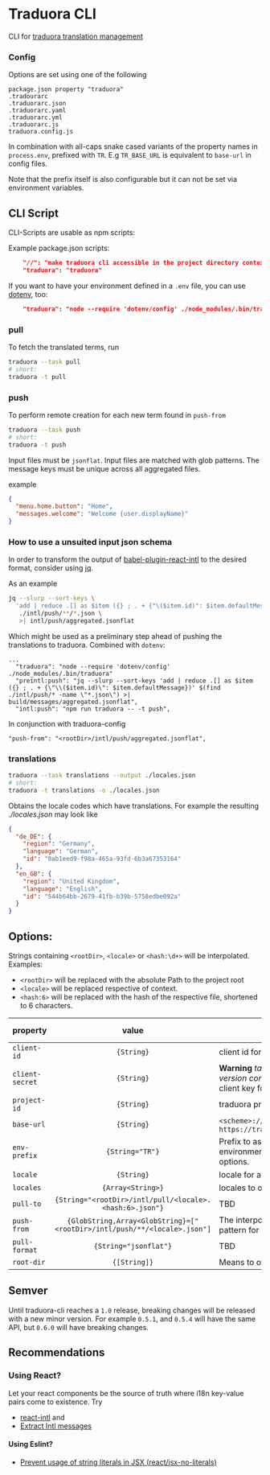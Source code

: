 # Traduora CLI

CLI for [traduora translation management](https://docs.traduora.com)

### Config

Options are set using one of the following

    package.json property "traduora"
    .tradourarc
    .traduorarc.json
    .traduorarc.yaml
    .traduorarc.yml
    .traduorarc.js
    traduora.config.js

In combination with all-caps snake cased variants of the property names in `process.env`,
prefixed with `TR`. E.g `TR_BASE_URL` is equivalent to `base-url` in config files.

Note that the prefix itself is also configurable but it can not be set via environment variables.

## CLI Script

CLI-Scripts are usable as npm scripts:

Example package.json scripts:

```json
    "//": "make traduora cli accessible in the project directory context -> ease of use for build steps",
    "traduora": "traduora"

```

If you want to have your environment defined in a `.env` file, you can use [dotenv](https://github.com/motdotla/dotenv), too:

```json
    "traduora": "node --require 'dotenv/config' ./node_modules/.bin/traduora"
```

### pull

To fetch the translated terms, run

```bash
traduora --task pull
# short:
traduora -t pull
```

### push

To perform remote creation for each new term found in `push-from`

```bash
traduora --task push
# short:
traduora -t push
```

Input files must be `jsonflat`. Input files are matched with glob patterns. The message keys must be unique across all aggregated files.

example

```json
{
  "menu.home.button": "Home",
  "messages.welcome": "Welcome {user.displayName}"
}
```

### <span id="jq-hint">How to use a unsuited input json schema</span>

In order to transform the output of [babel-plugin-react-intl](https://www.npmjs.com/package/babel-plugin-react-intl) to the desired format, consider using [jq](https://stedolan.github.io/jq/).

As an example

```bash
jq --slurp --sort-keys \
  'add | reduce .[] as $item ({} ; . + {"\($item.id)": $item.defaultMessage})' \
   ./intl/push/**/*.json \
   >| intl/push/aggregated.jsonflat
```

Which might be used as a preliminary step ahead of pushing the translations to traduora. Combined with `dotenv`:

```
...
  "traduora": "node --require 'dotenv/config' ./node_modules/.bin/traduora"
  "preintl:push": "jq --slurp --sort-keys 'add | reduce .[] as $item ({} ; . + {\"\\($item.id)\": $item.defaultMessage})' $(find ./intl/push/* -name \"*.json\") >| build/messages/aggregated.jsonflat",
  "intl:push": "npm run traduora -- -t push",
```

In conjunction with traduora-config

```
"push-from": "<rootDir>/intl/push/aggregated.jsonflat",
```

### translations

```bash
traduora --task translations --output ./locales.json
# short:
traduora -t translations -o ./locales.json
```

Obtains the locale codes which have translations. For example the resulting  *./locales.json* may look like

```json
{
  "de_DE": {
    "region": "Germany",
    "language": "German",
    "id": "0ab1eed9-f98a-465a-93fd-6b3a67353164"
  },
  "en_GB": {
    "region": "United Kingdom",
    "language": "English",
    "id": "544b64bb-2679-41fb-b39b-5758edbe092a"
  }
}
```

## Options:

Strings containing `<rootDir>`, `<locale>` or `<hash:\d+>` will be interpolated. Examples:

* `<rootDir>` will be replaced with the absolute Path to the project root
* `<locale>` will be replaced respective of context.
* `<hash:6>` will be replaced with the hash of the respective file, shortened to 6 characters.

| property | value  | | env var (default) |
|----------|:-------------:|:-------------|:---:|
| `client-id` | `{String}` | client id for the client credentials flow | `TR_CIENT_ID` |
| `client-secret`| `{String}` | **Warning** *take care not to expose it in version control* <br> client key for the client credentials flow | `TR_CIENT_SECRET` |
| `project-id` | `{String}` | traduora project ID | `TR_PROJECT_ID` |
| `base-url` | `{String}` | `<scheme>://<host>/<basePath>` – e.g. `https://traduora.example.com/api/v1/` | `TR_BASE_URL` |
| `env-prefix` | `{String="TR"}` | Prefix to assume when interpolating environment variables for config options.  | n/a |
| `locale` | `{String}` | locale for authoring translation terms | n/a |
| `locales` | `{Array<String>}` | locales to obtain from traduora | n/a |
| `pull-to` | `{String="<rootDir>/intl/pull/<locale>.<hash:6>.json"}` | TBD| n/a |
| `push-from` | `{GlobString,Array<GlobString}=["<rootDir>/intl/push/**/<locale>.json"]` | The interpolated Paths are serving as a pattern for [globby](https://www.npmjs.com/package/globby) | n/a |
| `pull-format` | `{String="jsonflat"}` | TBD | n/a |
| `root-dir` | `{[String]}` | Means to override `<rootDir>` | `TR_ROOT_DIR` |

## Semver

Until traduora-cli reaches a `1.0` release, breaking changes will be released with a new minor version. For example `0.5.1`, and `0.5.4` will have the same API, but `0.6.0` will have breaking changes.

## Recommendations

### Using React?

Let your react components be the source of truth where i18n key-value pairs come to existence. Try

* [react-intl](https://github.com/formatjs/react-intl) and
* [Extract Intl messages](https://github.com/akameco/extract-react-intl-messages)

#### Using Eslint?

* [Prevent usage of string literals in JSX (react/jsx-no-literals)](https://github.com/yannickcr/eslint-plugin-react/blob/master/docs/rules/jsx-no-literals.md)
